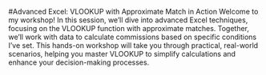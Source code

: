 #Advanced Excel: VLOOKUP with Approximate Match in Action
  Welcome to my workshop! In this session, we’ll dive into advanced Excel techniques, focusing on the VLOOKUP function with approximate matches. Together, we’ll work with data to calculate commissions based on specific conditions I’ve set. This hands-on workshop will take you through practical, real-world scenarios, helping you master VLOOKUP to simplify calculations and enhance your decision-making processes.
